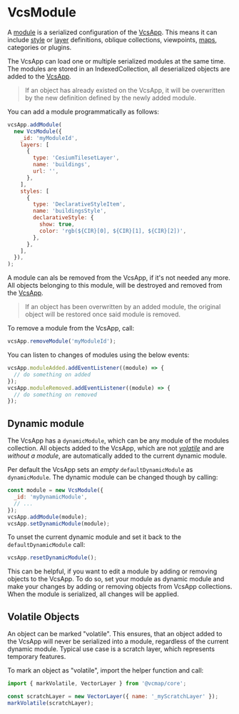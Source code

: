 # VcsModule

A [module](../src/vcsModule.ts) is a serialized configuration of the [VcsApp](../src/vcsApp.ts).
This means it can include [style](./style.md) or [layer](./layers.md) definitions, oblique collections, viewpoints, [maps](./maps.md), categories or plugins.

The VcsApp can load one or multiple serialized modules at the same time.
The modules are stored in an IndexedCollection, all deserialized objects are added to the [VcsApp](../src/vcsApp.ts).

> If an object has already existed on the VcsApp, it will be overwritten by the new definition defined by the newly added module.

You can add a module programmatically as follows:

```js
vcsApp.addModule(
  new VcsModule({
    _id: 'myModuleId',
    layers: [
      {
        type: 'CesiumTilesetLayer',
        name: 'buildings',
        url: '',
      },
    ],
    styles: [
      {
        type: 'DeclarativeStyleItem',
        name: 'buildingsStyle',
        declarativeStyle: {
          show: true,
          color: 'rgb(${CIR}[0], ${CIR}[1], ${CIR}[2])',
        },
      },
    ],
  }),
);
```

A module can als be removed from the VcsApp, if it's not needed any more.
All objects belonging to this module, will be destroyed and removed from the [VcsApp](../src/vcsApp.ts).

> If an object has been overwritten by an added module, the original object will be restored once said module is removed.

To remove a module from the VcsApp, call:

```js
vcsApp.removeModule('myModuleId');
```

You can listen to changes of modules using the below events:

```js
vcsApp.moduleAdded.addEventListener((module) => {
  // do something on added
});
vcsApp.moduleRemoved.addEventListener((module) => {
  // do something on removed
});
```

## Dynamic module

The VcsApp has a `dynamicModule`, which can be any module of the modules collection.
All objects added to the VcsApp, which are not _[volatile](#volatile-objects)_ and are _without a module_, are automatically added to the current dynamic module.

Per default the VcsApp sets an _empty_ `defaultDynamicModule` as `dynamicModule`.
The dynamic module can be changed though by calling:

```js
const module = new VcsModule({
  _id: 'myDynamicModule',
  // ...
});
vcsApp.addModule(module);
vcsApp.setDynamicModule(module);
```

To unset the current dynamic module and set it back to the `defaultDynamicModule` call:

```js
vcsApp.resetDynamicModule();
```

This can be helpful, if you want to edit a module by adding or removing objects to the VcsApp.
To do so, set your module as dynamic module and make your changes by adding or removing objects from VcsApp collections.
When the module is serialized, all changes will be applied.

## Volatile Objects

An object can be marked "volatile". This ensures, that an object added to the VcsApp
will never be serialized into a module, regardless of the current dynamic module.
Typical use case is a scratch layer, which represents temporary features.

To mark an object as "volatile", import the helper function and call:

```js
import { markVolatile, VectorLayer } from '@vcmap/core';

const scratchLayer = new VectorLayer({ name: '_myScratchLayer' });
markVolatile(scratchLayer);
```
